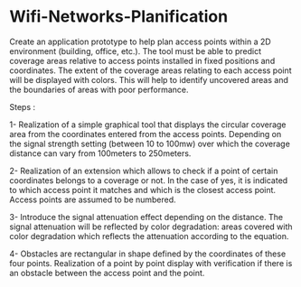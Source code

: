# Wifi-Networks-Planification

 Create an application prototype to help plan access points within a 2D environment (building, office, etc.). 
 The tool must be able to predict coverage areas relative to access points installed in fixed positions and coordinates. 
 The extent of the coverage areas relating to each access point will be displayed with colors. 
 This will help to identify uncovered areas and the boundaries of areas with poor performance.
 
 Steps : 
 
 
 1- Realization of a simple graphical tool that displays the circular coverage area from the coordinates entered from the access points.
 Depending on the signal strength setting (between 10 to 100mw) over which the coverage distance can vary from 100meters to 250meters.
 
 2- Realization of an extension which allows to check if a point of certain coordinates belongs to a coverage or not. 
 In the case of yes, it is indicated to which access point it matches and which is the closest access point. Access points are assumed to be numbered.
 
 3- Introduce the signal attenuation effect depending on the distance. 
 The signal attenuation will be reflected by color degradation: areas covered with color degradation which reflects the attenuation according to the equation.
 
 4- Obstacles are rectangular in shape defined by the coordinates of these four points. 
 Realization of a point by point display with verification if there is an obstacle between the access point and the point.
